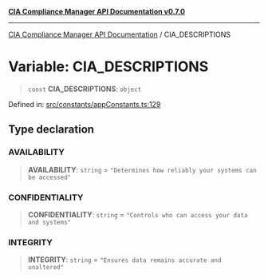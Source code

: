 [**CIA Compliance Manager API Documentation v0.7.0**](../README.md)

***

[CIA Compliance Manager API Documentation](../globals.md) / CIA\_DESCRIPTIONS

# Variable: CIA\_DESCRIPTIONS

> `const` **CIA\_DESCRIPTIONS**: `object`

Defined in: [src/constants/appConstants.ts:129](https://github.com/Hack23/cia-compliance-manager/blob/main/src/constants/appConstants.ts#L129)

## Type declaration

### AVAILABILITY

> **AVAILABILITY**: `string` = `"Determines how reliably your systems can be accessed"`

### CONFIDENTIALITY

> **CONFIDENTIALITY**: `string` = `"Controls who can access your data and systems"`

### INTEGRITY

> **INTEGRITY**: `string` = `"Ensures data remains accurate and unaltered"`
